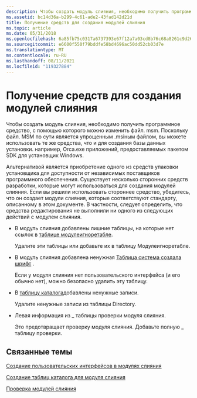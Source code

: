 ```yaml
---
description: Чтобы создать модуль слияния, необходимо получить программное средство, с помощью которого можно изменить файл. msm.
ms.assetid: bc14d36a-b299-4c61-ade2-43fad142d21d
title: Получение средств для создания модулей слияния
ms.topic: article
ms.date: 05/31/2018
ms.openlocfilehash: 6a85fb75c0317a6737393e67f12a7a03cd8b76c68a8261c9d26d10d06cbe484c
ms.sourcegitcommit: e6600f550f79bddfe58bd4696ac50dd52cb03d7e
ms.translationtype: MT
ms.contentlocale: ru-RU
ms.lasthandoff: 08/11/2021
ms.locfileid: "119327884"
---
```

# <a name="obtaining-merge-module-authoring-tools"></a>Получение средств для создания модулей слияния

Чтобы создать модуль слияния, необходимо получить программное средство, с помощью которого можно изменить файл. msm. Поскольку файл. MSM по сути является упрощенным .msiным файлом, вы можете использовать те же средства, что и для создания базы данных установки. например, Orca.exe приложений, предоставляемых пакетом SDK для установщик Windows.

Альтернативой является приобретение одного из средств упаковки установщика для доступности от независимых поставщиков программного обеспечения. Существует несколько сторонних средств разработки, которые могут использоваться для создания модулей слияния. Если вы решили использовать стороннее средство, убедитесь, что он создает модули слияния, которые соответствуют стандарту, описанному в этом документе. В частности, следует определить, что средства редактирования не выполнили ни одного из следующих действий с модулем слияния.

-   В модуль слияния добавлены лишние таблицы, на которые нет ссылок в [таблице модулеигноретабле](moduleignoretable-table.md).

    Удалите эти таблицы или добавьте их в таблицу Модулеигноретабле.

-   В модуль слияния добавлена ненужная [Таблица система создала шрифт](textstyle-table.md) .

    Если у модуля слияния нет пользовательского интерфейса (и его обычно нет), можно безопасно удалить эту таблицу.

-   В [таблицу каталога](directory-table.md)добавлены ненужные записи.

    Удалите ненужные записи из таблицы Directory.

-   Левая информация из \_ таблицы проверки модуля слияния.

    Это предотвращает проверку модуля слияния. Добавьте полную \_ таблицу проверки.

## <a name="related-topics"></a>Связанные темы

<dl> <dt>

[Создание пользовательских интерфейсов в модулях слияния](authoring-user-interfaces-in-merge-modules.md)
</dt> <dt>

[Создание таблиц каталога для модуля слияния](authoring-merge-module-directory-tables.md)
</dt> <dt>

[Проверка модулей слияния](validating-merge-modules.md)
</dt> </dl>

 

 



